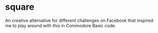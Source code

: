 # square
An creative alternative for different challenges on Facebook that inspired me to play around with this in Commodore Basic code.
